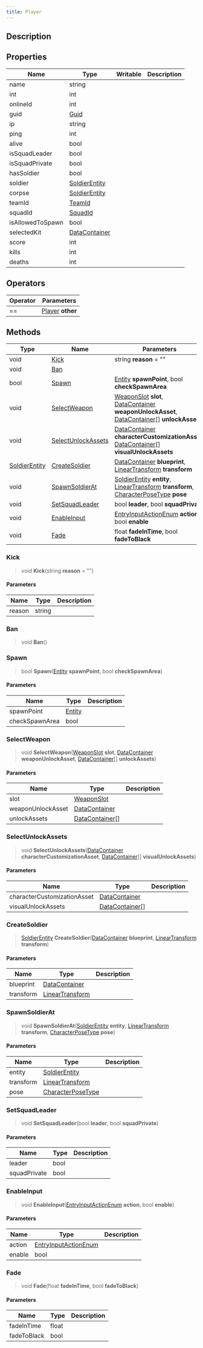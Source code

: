 ```yaml
---
title: Player
---
```

## Description

## Properties

| Name             | Type                                                | Writable | Description |
| ---------------- | --------------------------------------------------- | -------- | ----------- |
| name             | string                                              |          |             |
| int              | int                                                 |          |             |
| onlineId         | int                                                 |          |             |
| guid             | [Guid](/vext/ref/shared/class/guid)                   |          |             |
| ip               | string                                              |          |             |
| ping             | int                                                 |          |             |
| alive            | bool                                                |          |             |
| isSquadLeader    | bool                                                |          |             |
| isSquadPrivate   | bool                                                |          |             |
| hasSoldier       | bool                                                |          |             |
| soldier          | [SoldierEntity](/vext/ref/server/class/soldierentity) |          |             |
| corpse           | [SoldierEntity](/vext/ref/server/class/soldierentity) |          |             |
| teamId           | [TeamId](/vext/ref/fb/teamid)                |          |             |
| squadId          | [SquadId](/vext/ref/fb/squadid)              |          |             |
| isAllowedToSpawn | bool                                                |          |             |
| selectedKit      | [DataContainer](/vext/ref/shared/class/datacontainer) |          |             |
| score            | int                                                 |          |             |
| kills            | int                                                 |          |             |
| deaths           | int                                                 |          |             |

## Operators

| Operator | Parameters                                      |
| -------- | ----------------------------------------------- |
| \==      | [Player](/vext/ref/server/class/player) **other** |

## Methods

| Type                                                | Name                                      | Parameters                                                                                                                                                                                                   |
| --------------------------------------------------- | ----------------------------------------- | ------------------------------------------------------------------------------------------------------------------------------------------------------------------------------------------------------------ |
| void                                                | [Kick](#kick)                             | string **reason** = ""                                                                                                                                                                                       |
| void                                                | [Ban](#ban)                               |                                                                                                                                                                                                              |
| bool                                                | [Spawn](#spawn)                           | [Entity](/vext/ref/shared/class/entity) **spawnPoint**, bool **checkSpawnArea**                                                                                                                                |
| void                                                | [SelectWeapon](#selectweapon)             | [WeaponSlot](/vext/ref/fb/weaponslot) **slot**, [DataContainer](/vext/ref/shared/class/datacontainer) **weaponUnlockAsset**, [DataContainer](/vext/ref/shared/class/datacontainer)\[\] **unlockAssets** |
| void                                                | [SelectUnlockAssets](#selectunlockassets) | [DataContainer](/vext/ref/shared/class/datacontainer) **characterCustomizationAsset**, [DataContainer](/vext/ref/shared/class/datacontainer)\[\] **visualUnlockAssets**                                        |
| [SoldierEntity](/vext/ref/server/class/soldierentity) | [CreateSoldier](#createsoldier)           | [DataContainer](/vext/ref/shared/class/datacontainer) **blueprint**, [LinearTransform](/vext/ref/shared/class/lineartransform) **transform**                                                                     |
| void                                                | [SpawnSoldierAt](#spawnsoldierat)         | [SoldierEntity](/vext/ref/server/class/soldierentity) **entity**, [LinearTransform](/vext/ref/shared/class/lineartransform) **transform**, [CharacterPoseType](/vext/ref/fb/characterposetype) **pose**   |
| void                                                | [SetSquadLeader](#setsquadleader)         | bool **leader**, bool **squadPrivate**                                                                                                                                                                       |
| void                                                | [EnableInput](#enableinput)               | [EntryInputActionEnum](/vext/ref/fb/entryinputactionenum) **action**, bool **enable**                                                                                                                 |
| void                                                | [Fade](#fade)                             | float **fadeInTime**, bool **fadeToBlack**                                                                                                                                                                   |

### Kick

> void **Kick**(string **reason** = "")

#### Parameters

| Name   | Type   | Description |
| ------ | ------ | ----------- |
| reason | string |             |

### Ban

> void **Ban**()

### Spawn

> bool **Spawn**([Entity](/vext/ref/shared/class/entity) **spawnPoint**, bool **checkSpawnArea**)

#### Parameters

| Name           | Type                                  | Description |
| -------------- | ------------------------------------- | ----------- |
| spawnPoint     | [Entity](/vext/ref/shared/class/entity) |             |
| checkSpawnArea | bool                                  |             |

### SelectWeapon

> void **SelectWeapon**([WeaponSlot](/vext/ref/fb/weaponslot) **slot**, [DataContainer](/vext/ref/shared/class/datacontainer) **weaponUnlockAsset**, [DataContainer](/vext/ref/shared/class/datacontainer)\[\] **unlockAssets**)

#### Parameters

| Name              | Type                                                      | Description |
| ----------------- | --------------------------------------------------------- | ----------- |
| slot              | [WeaponSlot](/vext/ref/fb/weaponslot)              |             |
| weaponUnlockAsset | [DataContainer](/vext/ref/shared/class/datacontainer)       |             |
| unlockAssets      | [DataContainer](/vext/ref/shared/class/datacontainer)\[\] |             |

### SelectUnlockAssets

> void **SelectUnlockAssets**([DataContainer](/vext/ref/shared/class/datacontainer) **characterCustomizationAsset**, [DataContainer](/vext/ref/shared/class/datacontainer)\[\] **visualUnlockAssets**)

#### Parameters

| Name                        | Type                                                      | Description |
| --------------------------- | --------------------------------------------------------- | ----------- |
| characterCustomizationAsset | [DataContainer](/vext/ref/shared/class/datacontainer)       |             |
| visualUnlockAssets          | [DataContainer](/vext/ref/shared/class/datacontainer)\[\] |             |

### CreateSoldier

> [SoldierEntity](/vext/ref/server/class/soldierentity) **CreateSoldier**([DataContainer](/vext/ref/shared/class/datacontainer) **blueprint**, [LinearTransform](/vext/ref/shared/class/lineartransform) **transform**)

#### Parameters

| Name      | Type                                                    | Description |
| --------- | ------------------------------------------------------- | ----------- |
| blueprint | [DataContainer](/vext/ref/shared/class/datacontainer)     |             |
| transform | [LinearTransform](/vext/ref/shared/class/lineartransform) |             |

### SpawnSoldierAt

> void **SpawnSoldierAt**([SoldierEntity](/vext/ref/server/class/soldierentity) **entity**, [LinearTransform](/vext/ref/shared/class/lineartransform) **transform**, [CharacterPoseType](/vext/ref/fb/characterposetype) **pose**)

#### Parameters

| Name      | Type                                                       | Description |
| --------- | ---------------------------------------------------------- | ----------- |
| entity    | [SoldierEntity](/vext/ref/server/class/soldierentity)        |             |
| transform | [LinearTransform](/vext/ref/shared/class/lineartransform)    |             |
| pose      | [CharacterPoseType](/vext/ref/fb/characterposetype) |             |

### SetSquadLeader

> void **SetSquadLeader**(bool **leader**, bool **squadPrivate**)

#### Parameters

| Name         | Type | Description |
| ------------ | ---- | ----------- |
| leader       | bool |             |
| squadPrivate | bool |             |

### EnableInput

> void **EnableInput**([EntryInputActionEnum](/vext/ref/fb/entryinputactionenum) **action**, bool **enable**)

#### Parameters

| Name   | Type                                                             | Description |
| ------ | ---------------------------------------------------------------- | ----------- |
| action | [EntryInputActionEnum](/vext/ref/fb/entryinputactionenum) |             |
| enable | bool                                                             |             |

### Fade

> void **Fade**(float **fadeInTime**, bool **fadeToBlack**)

#### Parameters

| Name        | Type  | Description |
| ----------- | ----- | ----------- |
| fadeInTime  | float |             |
| fadeToBlack | bool  |             |
